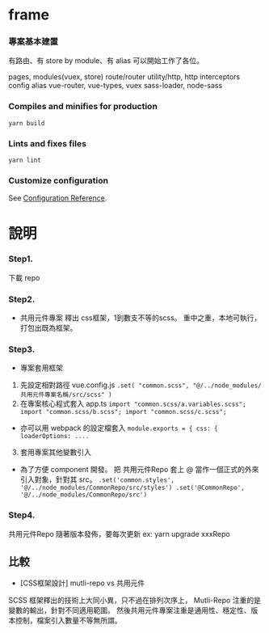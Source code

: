 # frame

### 專案基本建置

有路由、有 store by module、有 alias
可以開始工作了各位。

pages, modules(vuex, store)
route/router
utility/http, http interceptors
config alias
vue-router, vue-types, vuex
sass-loader, node-sass

### Compiles and minifies for production
```
yarn build
```

### Lints and fixes files
```
yarn lint
```

### Customize configuration
See [Configuration Reference](https://cli.vuejs.org/config/).


# 說明

### Step1.
下載 repo

### Step2.

- 共用元件專案
釋出 css框架，1到數支不等的scss。
重中之重，本地可執行，打包出既為框架。

### Step3.

- 專案套用框架
1. 先設定相對路徑 vue.config.js
`
  .set(
    "common.scss",
    "@/../node_modules/共用元件專案名稱/src/scss"
  )
`
2. 在專案核心程式套入
app.ts
`
import "common.scss/a.variables.scss";
import "common.scss/b.scss";
import "common.scss/c.scss";
`

- 亦可以用 webpack 的設定檔套入
`
module.exports = {
  css: {
    loaderOptions: ....
`


3. 套用專案其他變數引入
- 為了方便 component 開發。
把 共用元件Repo 套上 @ 當作一個正式的外來引入對象，針對其 src。
`
  .set('common.styles', '@/../node_modules/CommonRepo/src/styles')
  .set('@CommonRepo', '@/../node_modules/CommonRepo/src')
`

### Step4.

共用元件Repo 隨著版本發佈，要每次更新
ex: yarn upgrade xxxRepo

## 比較

- [CSS框架設計] mutli-repo vs 共用元件

SCSS 框架釋出的技術上大同小異，只不過在排列次序上，
Mutli-Repo 注重的是變數的輸出，針對不同適用範圍。
然後共用元件專案注重是通用性、穩定性、版本控制，檔案引入數量不等無所謂。

